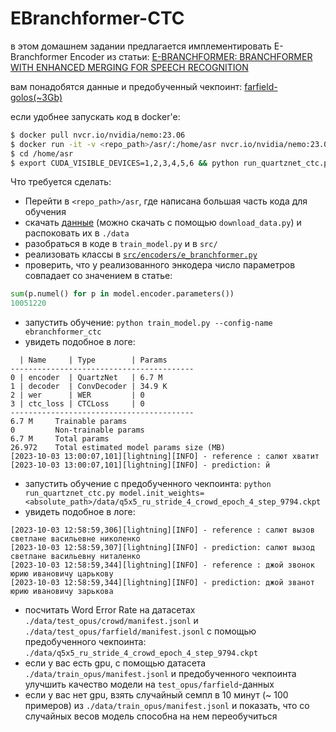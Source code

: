 # EBranchformer-CTC

в этом домашнем задании предлагается имплементировать E-Branchformer Encoder из статьи:
[E-BRANCHFORMER: BRANCHFORMER WITH ENHANCED MERGING FOR SPEECH RECOGNITION](https://arxiv.org/pdf/2210.00077)

вам понадобятся данные и предобученный чекпоинт: [farfield-golos(~3Gb)](https://drive.google.com/file/d/1TEOR60JXgOkPrC6jSLhuR2Nb6eCegjpd/view?usp=sharing)



если удобнее запускать код в docker'е:
```bash
$ docker pull nvcr.io/nvidia/nemo:23.06
$ docker run -it -v <repo_path>/asr/:/home/asr nvcr.io/nvidia/nemo:23.06
$ cd /home/asr
$ export CUDA_VISIBLE_DEVICES=1,2,3,4,5,6 && python run_quartznet_ctc.py trainer.devices=6 trainer.accelerator=gpu ++trainer.strategy=ddp
```

Что требуется сделать:
* Перейти в `<repo_path>/asr`, где написана большая часть кода для обучения
* скачать [данные](https://drive.google.com/file/d/1TEOR60JXgOkPrC6jSLhuR2Nb6eCegjpd/view?usp=sharing) (можно скачать с помощью `download_data.py`) и распоковать их в `./data`
* разобраться в коде в `train_model.py` и в `src/`
* реализовать классы в [`src/encoders/e_branchformer.py`](../asr/src/encoders/e_branchformer.py)
* проверить, что у реализованного энкодера число параметров совпадает со значением в статье:
```python
sum(p.numel() for p in model.encoder.parameters())
10051220
```
* запустить обучение: `python train_model.py --config-name ebranchformer_ctc`
* увидеть подобное в логе:
```log
  | Name     | Type        | Params
-----------------------------------------
0 | encoder  | QuartzNet   | 6.7 M 
1 | decoder  | ConvDecoder | 34.9 K
2 | wer      | WER         | 0     
3 | ctc_loss | CTCLoss     | 0     
-----------------------------------------
6.7 M     Trainable params
0         Non-trainable params
6.7 M     Total params
26.972    Total estimated model params size (MB)
[2023-10-03 13:00:07,101][lightning][INFO] - reference : салют хватит
[2023-10-03 13:00:07,101][lightning][INFO] - prediction: й
```
* запустить обучение с предобученного чекпоинта: `python run_quartznet_ctc.py model.init_weights=<absolute_path>/data/q5x5_ru_stride_4_crowd_epoch_4_step_9794.ckpt`
* увидеть подобное в логе: 
```log
[2023-10-03 12:58:59,306][lightning][INFO] - reference : салют вызов светлане васильевне николенко
[2023-10-03 12:58:59,307][lightning][INFO] - prediction: салют вызод светлане васильевну ниталенко
[2023-10-03 12:58:59,344][lightning][INFO] - reference : джой звонок юрию ивановичу царькову
[2023-10-03 12:58:59,344][lightning][INFO] - prediction: джой званот юрию ивановичу зарькова
```

* посчитать Word Error Rate на датасетах `./data/test_opus/crowd/manifest.jsonl` и `./data/test_opus/farfield/manifest.jsonl` с помощью предобученного чекпоинта: `./data/q5x5_ru_stride_4_crowd_epoch_4_step_9794.ckpt`
* если у вас есть gpu, с помощью датасета `./data/train_opus/manifest.jsonl` и предобученного чекпоинта улучшить качество модели на `test_opus/farfield`-данных
* если у вас нет gpu, взять случайный семпл в 10 минут (~ 100 примеров) из `./data/train_opus/manifest.jsonl` и показать, что со случайных весов модель способна на нем переобучиться
